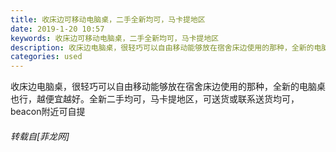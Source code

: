 ```yaml
---
title: 收床边可移动电脑桌，二手全新均可，马卡提地区
date: 2019-1-20 10:57
keywords: 收床边可移动电脑桌，二手全新均可，马卡提地区
description: 收床边电脑桌，很轻巧可以自由移动能够放在宿舍床边使用的那种，全新的电脑桌也行，越便宜越好。全新二手均可，马卡提地区，可送货或联系送货均可，beacon附近可自提
categories: used
---
```

<td class="t_f" id="postmessage_2746641">

收床边电脑桌，很轻巧可以自由移动能够放在宿舍床边使用的那种，全新的电脑桌也行，越便宜越好。全新二手均可，马卡提地区，可送货或联系送货均可，beacon附近可自提</td>
###### 转载自[菲龙网]